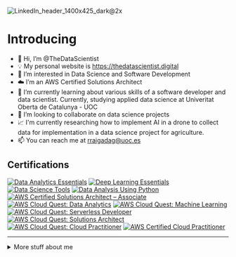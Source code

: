 ![LinkedIn_header_1400x425_dark@2x](https://user-images.githubusercontent.com/109081430/211112892-c319916d-a410-4b9c-b657-08073fbb00fc.jpg)
# Introducing 


- 👋 Hi, I’m @TheDataScientist
- 💡 My personal website is https://thedatascientist.digital
- 👀 I’m interested in Data Science and Software Development
- ☁️ I’m an AWS Certified Solutions Architect 
- 🌱 I’m currently learning about various skills of a software developer and data scientist. Currently, studying applied data science at Univeritat Oberta de Catalunya - UOC
- 💞️ I’m looking to collaborate on data science projects
- 📈 I'm currently researching how to implement AI in a drone to collect data for implementation in a data science project for agriculture.
- 📫 You can reach me at rraigadag@uoc.es

## Certifications
<!--START_SECTION:badges-->
[![Data Analytics Essentials](https://images.credly.com/size/110x110/images/1fdfeaeb-e61c-4450-bdfe-a07bd4e715df/image.png)](http://www.credly.com/badges/cfb0e91e-38be-4a49-92a0-2b5d754b3c92 "Data Analytics Essentials")
[![Deep Learning Essentials](https://images.credly.com/size/110x110/images/f4f08b45-aa38-4242-8b05-dcdac6811504/Deep_Learning_Essentials.png)](http://www.credly.com/badges/255bcabe-ce10-4d71-885e-ae9cb5021c5b "Deep Learning Essentials")
[![Data Science Tools](https://images.credly.com/size/110x110/images/de9471ce-018c-4bf4-af49-5c9c1d488613/Data_Science_Tools.png)](http://www.credly.com/badges/141b2163-7fb6-4238-962e-380fd269d119 "Data Science Tools")
[![Data Analysis Using Python](https://images.credly.com/size/110x110/images/ba34cb1c-4344-43f5-9685-55e2e901c0f0/Data_Analysis_using_Python.png)](http://www.credly.com/badges/b7a37451-c8cd-4c18-895e-e3188bcc272e "Data Analysis Using Python")
[![AWS Certified Solutions Architect – Associate](https://images.credly.com/size/110x110/images/0e284c3f-5164-4b21-8660-0d84737941bc/image.png)](http://www.credly.com/badges/cbdbbe50-1da4-4c35-80cb-86a8250932eb "AWS Certified Solutions Architect – Associate")
[![AWS Cloud Quest: Data Analytics](https://images.credly.com/size/110x110/images/2cd965b0-5f5d-4510-ab05-cfa2f80342a1/image.png)](http://www.credly.com/badges/1ecbd5fd-3ffd-4160-b41c-b85c2cd9ed36 "AWS Cloud Quest: Data Analytics")
[![AWS Cloud Quest: Machine Learning](https://images.credly.com/size/110x110/images/d85070dc-b233-4848-9db4-c55319435b67/image.png)](http://www.credly.com/badges/03c7a16e-64c5-4e95-a9fc-cea453922d4f "AWS Cloud Quest: Machine Learning")
[![AWS Cloud Quest: Serverless Developer](https://images.credly.com/size/110x110/images/9a2fd02b-52ab-448d-9d19-fd9b68efe1f6/image.png)](http://www.credly.com/badges/8dbc1074-e867-48cd-b24c-319644fbc153 "AWS Cloud Quest: Serverless Developer")
[![AWS Cloud Quest: Solutions Architect](https://images.credly.com/size/110x110/images/9e9e7ef7-384f-4636-8743-1b89a68fb46b/image.png)](http://www.credly.com/badges/f5685706-a825-4338-b14e-97c1c227ab00 "AWS Cloud Quest: Solutions Architect")
[![AWS Cloud Quest: Cloud Practitioner](https://images.credly.com/size/110x110/images/2784d0d8-327c-406f-971e-9f0e15097003/image.png)](http://www.credly.com/badges/492394cc-71cc-4b41-a263-312326573e82 "AWS Cloud Quest: Cloud Practitioner")
[![AWS Certified Cloud Practitioner](https://images.credly.com/size/110x110/images/00634f82-b07f-4bbd-a6bb-53de397fc3a6/image.png)](http://www.credly.com/badges/de0cbdf9-2942-4f1a-8750-ef4aac14c209 "AWS Certified Cloud Practitioner")
<!--END_SECTION:badges-->
---
<details>
<summary>
  More stuff about me
</summary>

## My skills 📜

### Web technologies 🛡️

- JavaScript
- HTML
- CSS
- AWS

### Back-end 🗄️
- MySQL
- PostgreSQL (data warehousing)
- PHP: framework Laravel
- Hosting

### Application Development 📂

- Python
- C
  
  
### Mathematics and statistics 📊
- R
- Python
- Matlab
  
  
### Electronics 🔌
- Arduino
  
  
### Hacking ☠️
- TheHarvester
- Nmap/ Zenmap
- Acunetix
- Nessus
- Nikto
- Cmsmap
- Wpscan
- Joomscan
- Zap
- Burpsuite-pro
- Metasploit
- Craking (online and offline with hashcat, hydram ophcrack, metasploit, etc.)
- Wifi (aircrack, airgeddong, Dos, deauthentication, evil twin atack, fake points access and MitM)
  


### Languages 🌐

| Language      | Proficiency                                                               |
| ------------- | ------------------------------------------------------------------------- |
| English       | B2 ([UOC certified](https://seu-electronica.uoc.edu/es/tramites-servicios#verificador-documentos)) Key: 34805440871748ACAF10FC650D16796F|
| Spanish        | Native language                                                           |
| Catalan         | Native language                                                           |

</details>

